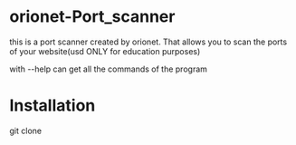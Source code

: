 # orionet-Port_scanner
this is a port scanner created by orionet. That allows you to scan the ports of your website(usd ONLY for education purposes)

with --help can get all the commands of the program

# Installation
git clone 
